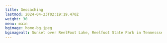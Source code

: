 ```yaml
---
title: Geocaching
lastmod: 2024-04-23T02:19:19.470Z
weight: 30
menu: main
bgimage: home-bg.jpeg
bgimagealt: Sunset over ReelFoot Lake, Reelfoot State Park in Tennesssee
---
```

